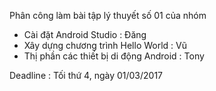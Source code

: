 Phân công làm bài tập lý thuyết số 01 của nhóm
+ Cài đặt Android Studio : Đăng
+ Xây dựng chương trình Hello World : Vũ
+ Thị phần các thiết bị di động Android : Tony

Deadline : Tối thứ 4, ngày 01/03/2017
